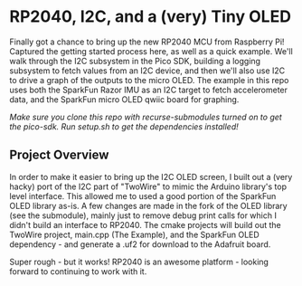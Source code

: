 # RP2040, I2C, and a (very) Tiny OLED

Finally got a chance to bring up the new RP2040 MCU from Raspberry Pi! Captured the getting started process here, as well as a quick example. We'll walk through the I2C subsystem in the Pico SDK, building a logging subsystem to fetch values from an I2C device, and then we'll also use I2C to drive a graph of the outputs to the micro OLED. The example in this repo uses both the SparkFun Razor IMU as an I2C target to fetch accelerometer data, and the SparkFun micro OLED qwiic board for graphing.

*Make sure you clone this repo with recurse-submodules turned on to get the pico-sdk. Run setup.sh to get the dependencies installed!*

## Project Overview

In order to make it easier to bring up the I2C OLED screen, I built out a (very hacky) port of the I2C part of "TwoWire" to mimic the Arduino library's top level interface. This allowed me to used a good portion of the SparkFun OLED library as-is. A few changes are made in the fork of the OLED library (see the submodule), mainly just to remove debug print calls for which I didn't build an interface to RP2040. The cmake projects will build out the TwoWire project, main.cpp (The Example), and the SparkFun OLED dependency - and generate a .uf2 for download to the Adafruit board.

Super rough - but it works! RP2040 is an awesome platform - looking forward to continuing to work with it. 


